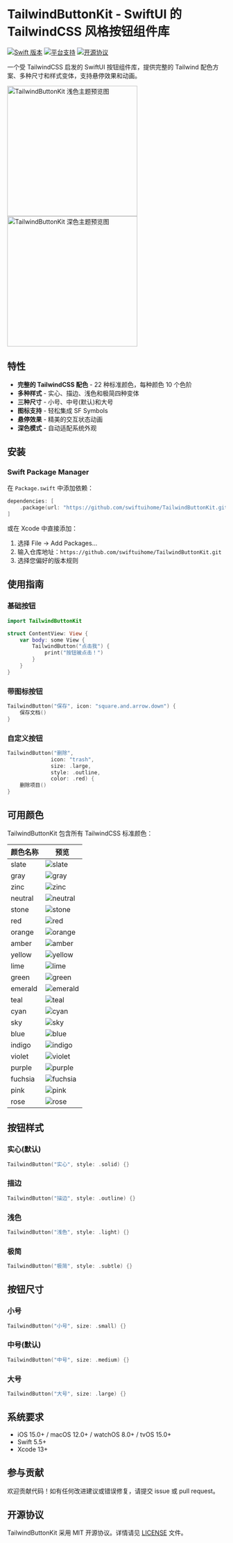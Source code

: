 # TailwindButtonKit - SwiftUI 的 TailwindCSS 风格按钮组件库

[![Swift 版本](https://img.shields.io/badge/Swift-5.5+-orange.svg)](https://swift.org)
[![平台支持](https://img.shields.io/badge/平台-iOS%20|%20macOS%20|%20watchOS%20|%20tvOS-blue.svg)](https://developer.apple.com)
[![开源协议](https://img.shields.io/badge/协议-MIT-lightgrey.svg)](https://opensource.org/licenses/MIT)

一个受 TailwindCSS 启发的 SwiftUI 按钮组件库，提供完整的 Tailwind 配色方案、多种尺寸和样式变体，支持悬停效果和动画。

<img src="light.jpeg" alt="TailwindButtonKit 浅色主题预览图" style="width:300px;" />

<img src="dark.jpeg" alt="TailwindButtonKit 深色主题预览图" style="width:300px;" />

## 特性

- **完整的 TailwindCSS 配色** - 22 种标准颜色，每种颜色 10 个色阶
- **多种样式** - 实心、描边、浅色和极简四种变体
- **三种尺寸** - 小号、中号(默认)和大号
- **图标支持** - 轻松集成 SF Symbols
- **悬停效果** - 精美的交互状态动画
- **深色模式** - 自动适配系统外观

## 安装

### Swift Package Manager

在 `Package.swift` 中添加依赖：

```swift
dependencies: [
    .package(url: "https://github.com/swiftuihome/TailwindButtonKit.git", from: "1.0.0")
]
```

或在 Xcode 中直接添加：
1. 选择 File → Add Packages...
2. 输入仓库地址：`https://github.com/swiftuihome/TailwindButtonKit.git`
3. 选择您偏好的版本规则

## 使用指南

### 基础按钮

```swift
import TailwindButtonKit

struct ContentView: View {
    var body: some View {
        TailwindButton("点击我") {
            print("按钮被点击！")
        }
    }
}
```

### 带图标按钮

```swift
TailwindButton("保存", icon: "square.and.arrow.down") {
    保存文档()
}
```

### 自定义按钮

```swift
TailwindButton("删除",
              icon: "trash",
              size: .large,
              style: .outline,
              color: .red) {
    删除项目()
}
```

## 可用颜色

TailwindButtonKit 包含所有 TailwindCSS 标准颜色：

| 颜色名称 | 预览 |
|------------|---------|
| slate | ![slate](https://placehold.co/30x30/64748B/64748B) |
| gray | ![gray](https://placehold.co/30x30/6B7280/6B7280) |
| zinc | ![zinc](https://placehold.co/30x30/71717A/71717A) |
| neutral | ![neutral](https://placehold.co/30x30/737373/737373) |
| stone | ![stone](https://placehold.co/30x30/78716C/78716C) |
| red | ![red](https://placehold.co/30x30/EF4444/EF4444) |
| orange | ![orange](https://placehold.co/30x30/F97316/F97316) |
| amber | ![amber](https://placehold.co/30x30/F59E0B/F59E0B) |
| yellow | ![yellow](https://placehold.co/30x30/EAB308/EAB308) |
| lime | ![lime](https://placehold.co/30x30/84CC16/84CC16) |
| green | ![green](https://placehold.co/30x30/22C55E/22C55E) |
| emerald | ![emerald](https://placehold.co/30x30/10B981/10B981) |
| teal | ![teal](https://placehold.co/30x30/14B8A6/14B8A6) |
| cyan | ![cyan](https://placehold.co/30x30/06B6D4/06B6D4) |
| sky | ![sky](https://placehold.co/30x30/0EA5E9/0EA5E9) |
| blue | ![blue](https://placehold.co/30x30/3B82F6/3B82F6) |
| indigo | ![indigo](https://placehold.co/30x30/6366F1/6366F1) |
| violet | ![violet](https://placehold.co/30x30/8B5CF6/8B5CF6) |
| purple | ![purple](https://placehold.co/30x30/A855F7/A855F7) |
| fuchsia | ![fuchsia](https://placehold.co/30x30/D946EF/D946EF) |
| pink | ![pink](https://placehold.co/30x30/EC4899/EC4899) |
| rose | ![rose](https://placehold.co/30x30/F43F5E/F43F5E) |

## 按钮样式

### 实心(默认)
```swift
TailwindButton("实心", style: .solid) {}
```

### 描边
```swift
TailwindButton("描边", style: .outline) {}
```

### 浅色
```swift
TailwindButton("浅色", style: .light) {}
```

### 极简
```swift
TailwindButton("极简", style: .subtle) {}
```

## 按钮尺寸

### 小号
```swift
TailwindButton("小号", size: .small) {}
```

### 中号(默认)
```swift
TailwindButton("中号", size: .medium) {}
```

### 大号
```swift
TailwindButton("大号", size: .large) {}
```

## 系统要求

- iOS 15.0+ / macOS 12.0+ / watchOS 8.0+ / tvOS 15.0+
- Swift 5.5+
- Xcode 13+

## 参与贡献

欢迎贡献代码！如有任何改进建议或错误修复，请提交 issue 或 pull request。

## 开源协议

TailwindButtonKit 采用 MIT 开源协议。详情请见 [LICENSE](LICENSE) 文件。
